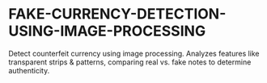 # FAKE-CURRENCY-DETECTION-USING-IMAGE-PROCESSING
Detect counterfeit currency using image processing. Analyzes features like transparent strips &amp; patterns, comparing real vs. fake notes to determine authenticity.

